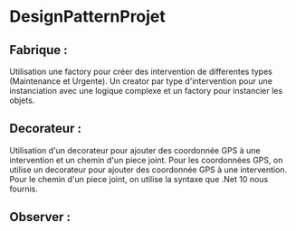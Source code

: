 # DesignPatternProjet

## Fabrique :
Utilisation une factory pour créer des intervention de differentes types (Maintenance et Urgente).
Un creator par type d'intervention pour une instanciation avec une logique complexe et un factory pour instancier les objets.

## Decorateur :
Utilisation d'un decorateur pour ajouter des coordonnée GPS à une intervention et un chemin d'un piece joint.
Pour les coordonnées GPS, on utilise un decorateur pour ajouter des coordonnée GPS à une intervention.
Pour le chemin d'un piece joint, on utilise la syntaxe que .Net 10 nous fournis.

## Observer :
